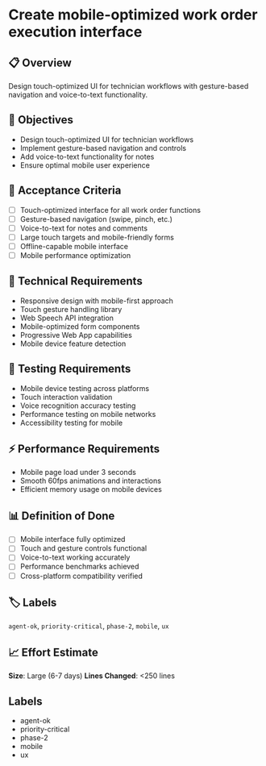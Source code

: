# Create mobile-optimized work order execution interface

## 📋 Overview

Design touch-optimized UI for technician workflows with gesture-based navigation
and voice-to-text functionality.

## 🎯 Objectives

- Design touch-optimized UI for technician workflows
- Implement gesture-based navigation and controls
- Add voice-to-text functionality for notes
- Ensure optimal mobile user experience

## 📝 Acceptance Criteria

- [ ] Touch-optimized interface for all work order functions
- [ ] Gesture-based navigation (swipe, pinch, etc.)
- [ ] Voice-to-text for notes and comments
- [ ] Large touch targets and mobile-friendly forms
- [ ] Offline-capable mobile interface
- [ ] Mobile performance optimization

## 🔧 Technical Requirements

- Responsive design with mobile-first approach
- Touch gesture handling library
- Web Speech API integration
- Mobile-optimized form components
- Progressive Web App capabilities
- Mobile device feature detection

## 🧪 Testing Requirements

- Mobile device testing across platforms
- Touch interaction validation
- Voice recognition accuracy testing
- Performance testing on mobile networks
- Accessibility testing for mobile

## ⚡ Performance Requirements

- Mobile page load under 3 seconds
- Smooth 60fps animations and interactions
- Efficient memory usage on mobile devices

## 📊 Definition of Done

- [ ] Mobile interface fully optimized
- [ ] Touch and gesture controls functional
- [ ] Voice-to-text working accurately
- [ ] Performance benchmarks achieved
- [ ] Cross-platform compatibility verified

## 🏷️ Labels

`agent-ok`, `priority-critical`, `phase-2`, `mobile`, `ux`

## 📈 Effort Estimate

**Size**: Large (6-7 days) **Lines Changed**: <250 lines

## Labels

- agent-ok
- priority-critical
- phase-2
- mobile
- ux
